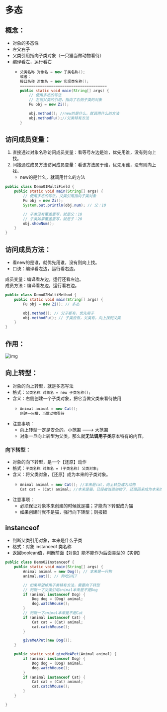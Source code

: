 # 多态

## 概念：

* 对象的多态性
* 左父右子
* 父类引用指向子类对象（一只猫当做动物看待）
* 编译看左，运行看右
  * ```java
    父类名称 对象名 = new 子类名称();
    或者：
    接口名称 对象名 = new 实现类名称();
    =======================================
    public static void main(String[] args) {
        // 使用多态的写法
        // 左侧父类的引用，指向了右侧子类的对象
        Fu obj = new Zi();

        obj.method(); //new的是什么，就调用什么的方法
        obj.methodFu();//父类特有方法
    }
    ```

## 访问成员变量：

1. 直接通过对象名称访问成员变量：看等号左边是谁，优先用谁，没有则向上找。
2. 间接通过成员方法访问成员变量：看该方法属于谁，优先用谁，没有则向上找。 
   * new的是什么，就调用什么的方法

```java
public class Demo01MultiField {
    public static void main(String[] args) {
        // 使用多态的写法，父类引用指向子类对象
        Fu obj = new Zi();
        System.out.println(obj.num); // 父：10

        // 子类没有覆盖重写，就是父：10
        // 子类如果覆盖重写，就是子：20
        obj.showNum();
    }
}
```

## 访问成员方法：

* 看new的是谁，就优先用谁，没有则向上找。
* 口诀：编译看左边，运行看右边。

成员变量：编译看左边，运行还看左边。   
成员方法：编译看左边，运行看右边。

```java
public class Demo02MultiMethod {
    public static void main(String[] args) {
        Fu obj = new Zi(); // 多态

        obj.method(); // 父子都有，优先用子
        obj.methodFu(); // 子类没有，父类有，向上找到父类
    }
}
```

## 作用：

![img](https://gblobscdn.gitbook.com/assets%2F-MFGFjVrjTSMPA_4GB73%2F-MFgijUrZWysq7VyOrG0%2F-MFkmGvEsvQ7CaflQ_44%2F04-使用多态的好处.png?alt=media&token=b898e1b4-6f5d-4dac-9c53-97da88794b46)

## 向上转型：

* 对象的向上转型，就是多态写法
* 格式：`父类名称 对象名 = new 子类名称();`
* 含义：右侧创建一个子类对象，把它当做父类来看待使用
  * ```java
    Animal animal = new Cat();
    创建一只猫，当做动物看待
    ```
* 注意事项：
  * 向上转型一定是安全的。小范围 ---&gt; 大范围
  * 对象一旦向上转型为父类，那么就**无法调用子类**原本特有的内容。

### 向下转型：

* 对象的向下转型，是一个【还原】动作
* 格式：`子类名称 对象名 = (子类名称) 父类对象;`
* 含义：将父类对象，【还原】成为本来的子类对象。
  * ```java
    Animal animal = new Cat(); //本来是cat，向上转型成为动物
    Cat cat = (Cat) animal; //本来是猫，已经被当做动物了，还原回来成为本来的猫
    ```
* 注意事项：
  * 必须保证对象本来创建的时候就是猫；才能向下转型成为猫
  * 如果创建时就不是猫，强行向下转型；则报错

## instanceof

* 判断父类引用对象，本来是什么子类
* 格式：对象 instanceof 类名称
* 返回boolean值，判断前面【对象】能不能作为后面类型的【实例】

```java
public class Demo02Instanceof {
    public static void main(String[] args) {
        Animal animal = new Dog(); // 本来是一只狗
        animal.eat(); // 狗吃SHIT

        // 如果希望掉用子类特有方法，需要向下转型
        // 判断一下父类引用animal本来是不是Dog
        if (animal instanceof Dog) {
            Dog dog = (Dog) animal;
            dog.watchHouse();
        }
        // 判断一下animal本来是不是Cat
        if (animal instanceof Cat) {
            Cat cat = (Cat) animal;
            cat.catchMouse();
        }

        giveMeAPet(new Dog());
    }

    public static void giveMeAPet(Animal animal) {
        if (animal instanceof Dog) {
            Dog dog = (Dog) animal;
            dog.watchHouse();
        }
        if (animal instanceof Cat) {
            Cat cat = (Cat) animal;
            cat.catchMouse();
        }
    }

}
```



